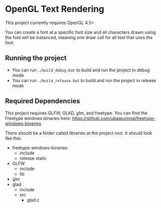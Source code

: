 # OpenGL Text Rendering
This project currently requires OpenGL 4.5+.

You can create a font at a specific font size and all characters drawn using the font will be instanced, meaning one draw call for all text that uses the font.

## Running the project
- You can run ```./build_debug.bat``` to build and run the project in debug mode
- You can run ```./build_release.bat``` to build and run the project in release mode

## Required Dependencies
This project requires GLFW, GLAD, glm, and freetype.
You can find the Freetype windows binaries here: https://github.com/ubawurinna/freetype-windows-binaries

There should be a folder called libraries at the project root. It should look like this:
- freetype-windows-binaries
    - include
    - release static
- GLFW
    - include
    - lib
- glm
- glad
    - include
    - src
        - glad.c
